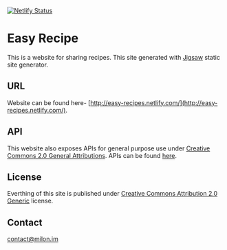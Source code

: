 [![Netlify Status](https://api.netlify.com/api/v1/badges/ffa8a96c-6365-4d04-b9d9-f38e3bc512cb/deploy-status)](https://app.netlify.com/sites/easy-recipes/deploys)

# Easy Recipe

This is a website for sharing recipes. This site generated with [Jigsaw](http://jigsaw.tighten.co) static site generator.

## URL

Website can be found here- [http://easy-recipes.netlify.com/](http://easy-recipes.netlify.com/).

## API

This website also exposes APIs for general purpose use under [Creative Commons 2.0 General Attributions](https://creativecommons.org/licenses/by/2.0/). APIs can be found [here](https://easy-recipes.netlify.app/api/index.json).

## License

Everthing of this site is published under [Creative Commons Attribution 2.0 Generic](https://creativecommons.org/licenses/by/2.0/deed.en) license.

## Contact

contact@milon.im
